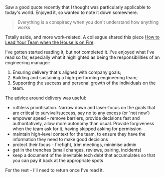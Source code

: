 Saw a good quote recently that I thought was particularly applicable to today's world. Enjoyed it, so wanted to note it down somewhere. 

> Everything is a conspiracy when you don't understand how anything works

Totally aside, and more work-related. A colleague shared this piece [How to Lead Your Team when the House is on Fire](https://peterszasz.com/how-to-lead-your-team-when-the-house-is-on-fire/). 

I've gotten started reading it, but not completed it. I've enjoyed what I've read so far, especially  what it highlighted as being the responsibilities of an engineering manager: 

1. Ensuring delivery that's aligned with company goals;
1. Building and sustaining a high-performing engineering team;
1. Supporting the success and personal growth of the individuals on the team.

The advice around delivery was useful:

* ruthless prioritisation. Narrow down and laser-focus on the goals that are critical to survival/success, say no to any excess (or 'not now')
* empower speed - remove barriers, provide decisions fast and authoritatively, allow more autonomy than usual. Provide forgiveness when the team ask for it, having skipped asking for permission
* maintain high-level context for the team, to ensure they have the information they need to make good decisions
* protect their focus - firefight, trim meetings, minimise admin
* get in the trenches (small changes, reviews, pairing, incidents)
* keep a document of the inevitable tech debt that accumulates so that you can pay it back at the appropriate spots

For the rest - I'll need to return once I've read it. 
